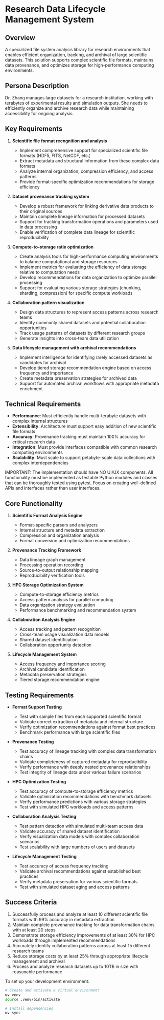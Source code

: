 # Research Data Lifecycle Management System

## Overview
A specialized file system analysis library for research environments that enables efficient organization, tracking, and archival of large scientific datasets. This solution supports complex scientific file formats, maintains data provenance, and optimizes storage for high-performance computing environments.

## Persona Description
Dr. Zhang manages large datasets for a research institution, working with terabytes of experimental results and simulation outputs. She needs to efficiently organize and archive research data while maintaining accessibility for ongoing analysis.

## Key Requirements
1. **Scientific file format recognition and analysis**
   - Implement comprehensive support for specialized scientific file formats (HDF5, FITS, NetCDF, etc.)
   - Extract metadata and structural information from these complex data formats
   - Analyze internal organization, compression efficiency, and access patterns
   - Provide format-specific optimization recommendations for storage efficiency

2. **Dataset provenance tracking system**
   - Develop a robust framework for linking derivative data products to their original sources
   - Maintain complete lineage information for processed datasets
   - Support for tracking transformation operations and parameters used in data processing
   - Enable verification of complete data lineage for scientific reproducibility

3. **Compute-to-storage ratio optimization**
   - Create analysis tools for high-performance computing environments to balance computational and storage resources
   - Implement metrics for evaluating the efficiency of data storage relative to computation needs
   - Develop recommendations for data organization to optimize parallel processing
   - Support for evaluating various storage strategies (chunking, sharding, compression) for specific compute workloads

4. **Collaboration pattern visualization**
   - Design data structures to represent access patterns across research teams
   - Identify commonly shared datasets and potential collaboration opportunities
   - Track usage patterns of datasets by different research groups
   - Generate insights into cross-team data utilization

5. **Data lifecycle management with archival recommendations**
   - Implement intelligence for identifying rarely accessed datasets as candidates for archival
   - Develop tiered storage recommendation engine based on access frequency and importance
   - Create metadata preservation strategies for archived data
   - Support for automated archival workflows with appropriate metadata enrichment

## Technical Requirements
- **Performance**: Must efficiently handle multi-terabyte datasets with complex internal structures
- **Extensibility**: Architecture must support easy addition of new scientific file formats
- **Accuracy**: Provenance tracking must maintain 100% accuracy for critical research data
- **Integration**: Must provide interfaces compatible with common research computing environments
- **Scalability**: Must scale to support petabyte-scale data collections with complex interdependencies

IMPORTANT: The implementation should have NO UI/UX components. All functionality must be implemented as testable Python modules and classes that can be thoroughly tested using pytest. Focus on creating well-defined APIs and interfaces rather than user interfaces.

## Core Functionality
1. **Scientific Format Analysis Engine**
   - Format-specific parsers and analyzers
   - Internal structure and metadata extraction
   - Compression and organization analysis
   - Format conversion and optimization recommendations

2. **Provenance Tracking Framework**
   - Data lineage graph management
   - Processing operation recording
   - Source-to-output relationship mapping
   - Reproducibility verification tools

3. **HPC Storage Optimization System**
   - Compute-to-storage efficiency metrics
   - Access pattern analysis for parallel computing
   - Data organization strategy evaluation
   - Performance benchmarking and recommendation system

4. **Collaboration Analysis Engine**
   - Access tracking and pattern recognition
   - Cross-team usage visualization data models
   - Shared dataset identification
   - Collaboration opportunity detection

5. **Lifecycle Management System**
   - Access frequency and importance scoring
   - Archival candidate identification
   - Metadata preservation strategies
   - Tiered storage recommendation engine

## Testing Requirements
- **Format Support Testing**
  - Test with sample files from each supported scientific format
  - Validate correct extraction of metadata and internal structure
  - Verify optimization recommendations against format best practices
  - Benchmark performance with large scientific files

- **Provenance Testing**
  - Test accuracy of lineage tracking with complex data transformation chains
  - Validate completeness of captured metadata for reproducibility
  - Verify performance with deeply nested provenance relationships
  - Test integrity of lineage data under various failure scenarios

- **HPC Optimization Testing**
  - Test accuracy of compute-to-storage efficiency metrics
  - Validate optimization recommendations with benchmark datasets
  - Verify performance predictions with various storage strategies
  - Test with simulated HPC workloads and access patterns

- **Collaboration Analysis Testing**
  - Test pattern detection with simulated multi-team access data
  - Validate accuracy of shared dataset identification
  - Verify visualization data models with complex collaboration scenarios
  - Test scalability with large numbers of users and datasets

- **Lifecycle Management Testing**
  - Test accuracy of access frequency tracking
  - Validate archival recommendations against established best practices
  - Verify metadata preservation for various scientific formats
  - Test with simulated dataset aging and access patterns

## Success Criteria
1. Successfully process and analyze at least 10 different scientific file formats with 99% accuracy in metadata extraction
2. Maintain complete provenance tracking for data transformation chains with at least 20 steps
3. Demonstrate storage efficiency improvements of at least 30% for HPC workloads through implemented recommendations
4. Accurately identify collaboration patterns across at least 15 different research teams
5. Reduce storage costs by at least 25% through appropriate lifecycle management and archival
6. Process and analyze research datasets up to 10TB in size with reasonable performance

To set up your development environment:
```bash
# Create and activate a virtual environment
uv venv
source .venv/bin/activate

# Install dependencies
uv sync
```